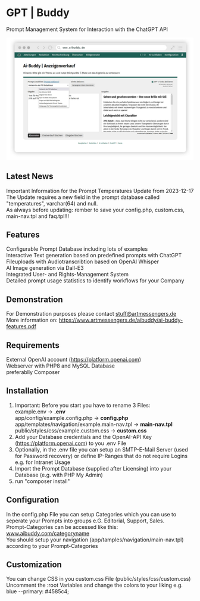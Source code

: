 # GPT | Buddy	
Prompt Management System for Interaction with the ChatGPT API 

![AIBuddypreview](aibuddy.jpg)

## Latest News
Important Information for the Prompt Temperatures Update from 2023-12-17  
The Update requires a new field in the prompt database called "temperatures", varchar(64) and null.  
As always before updating: rember to save your config.php, custom.css, main-nav.tpl and faq.tpl!!!

## Features
Configurable Prompt Database including lots of examples  
Interactive Text generation based on predefined prompts with ChatGPT  
Fileuploads with Audiotranscribtion based on OpenAI Whisper  
AI Image generation via Dall-E3  
Integrated User- and Rights-Management System  
Detailed prompt usage statistics to identify workflows for your Company  

## Demonstration
For Demonstration purposes please contact stuff@artmessengers.de  
More information on: https://www.artmessengers.de/aibuddy/ai-buddy-features.pdf

## Requirements
External OpenAI account (https://platform.openai.com)  
Webserver with PHP8 and MySQL Database  
preferablly Composer

## Installation
1. Important: Before you start you have to rename 3 Files:  
   example.env -> **.env**  
   app/config/example.config.php -> **config.php**  
   app/templates/navigation/example.main-nav.tpl -> **main-nav.tpl**  
   public/styles/css/example.custom.css -> **custom.css**  
2. Add your Database credentials and the OpenAI-API Key (https://platform.openai.com) to you .env File
3. Optionally, in the .env file you can setup an SMTP-E-Mail Server (used for Password recovery) or define IP-Ranges that do not require Logins e.g. for Intranet Usage
4. Import the Prompt Database (supplied after Licensing) into your Database (e.g. with PHP My Admin)
5. run "composer install"

## Configuration
In the config.php File you can setup Categories which you can use to seperate your Prompts into groups e.G. Editorial, Support, Sales.  
Prompt-Categories can be accessed like this: www.aibuddy.com/categoryname  
You should setup your navigation (app/tamples/navigation/main-nav.tpl) according to your Prompt-Categories

## Customization
You can change CSS in you custom.css File (public/styles/css/custom.css)  
Uncomment the :root Variables and change the colors to your liking e.g. blue --primary: #4585c4;
